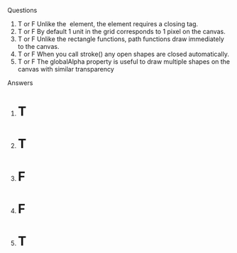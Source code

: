 Questions
1. T or F Unlike the <img> element, the <canvas> element requires a closing tag.
2. T or F By default 1 unit in the grid corresponds to 1 pixel on the canvas.
3. T or F Unlike the rectangle functions, path functions draw immediately to the canvas.
4. T or F When you call stroke() any open shapes are closed automatically.
5. T or F The globalAlpha property is useful to draw multiple shapes on the canvas with similar transparency









Answers
1. # T #
2. # T #
3. # F #
4. # F #
5. # T #
